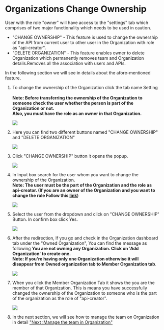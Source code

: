Organizations Change Ownership
==============================

User with the role "owner" will have access to the "settings" tab which
comprises of two major functionality which needs to be used in caution.

-   "CHANGE OWNERSHIP" - This feature is used to change the ownership of
    the API from current user to other user in the Organization with
    role as "api-creator".
-   "DELETE ORGANIZATION" - This feature enables owner to delete
    Organization which permanently removes team and Organization
    details.Removes all the association with users and APIs.

In the following section we will see in details about the
afore-mentioned feature.

1.  To change the ownership of the Organization click the tab name
    Setting    
    **Note: Before transferring the ownership of the Organization to
    someone check the user whether the person is part of the
    Organization or not.  
    Also, you must have the role as an owner in that Organization.**

    ![](../images/dashboard/organization/ownership_update_01.png)

2.  Here you can find two different buttons named "CHANGE OWNERSHIP" and
    "DELETE ORGANIZATION"

    ![](../images/dashboard/organization/ownership_update_02.png)

3.  Click "CHANGE OWNERSHIP" button it opens the popup.

    ![](../images/dashboard/organization/ownership_update_03.png)

4.  In Input box search for the user whom you want to change the
    ownership of the Organization.    
    **Note: The user must be the part of the Organization and the role
    as api-creator. (If you are an owner of the Organization and you
    want to change the role Follow this
    [link](organizations_user_roles))**

    ![](../images/dashboard/organization/ownership_update_04.png)

5.  Select the user from the dropdown and click on "CHANGE OWNERSHIP"
    Button. In confirm box click Yes.

    ![](../images/dashboard/organization/ownership_update_05.png)

6.  After the redirection, If you go and check in the Organization
    dashboard tab under the "Owned Organization", You can find the
    message as following **You are not owning any Organization. Click on
    'Add Organization' to create one.**    
    **Note: If you're having only one Organization otherwise it will
    disappear from Owned organization tab to Member Organization tab.**

    ![](../images/dashboard/organization/ownership_update_06.png)

7.  When you click the Member Organization Tab it shows the you are the
    member of that Organization. This is means you have successfully
    changed the ownership of the Organization to someone who is the part
    of the organization as the role of "api-creator".

    ![](../images/dashboard/organization/ownership_update_07.png)

8.  In the next section, we will see how to manage the team on
    Organization in detail ["Next :Manage the team in
    Organization"](organizations_create_team)

